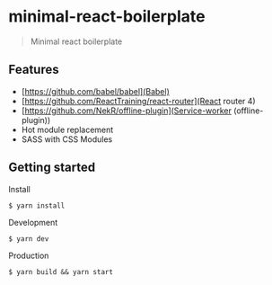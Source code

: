 # minimal-react-boilerplate
> Minimal react boilerplate

## Features
- [https://github.com/babel/babel](Babel)
- [https://github.com/ReactTraining/react-router](React router 4)
- [https://github.com/NekR/offline-plugin](Service-worker (offline-plugin))
- Hot module replacement
- SASS with CSS Modules

## Getting started
Install
```
$ yarn install
```

Development
```
$ yarn dev
```

Production
```
$ yarn build && yarn start
```
